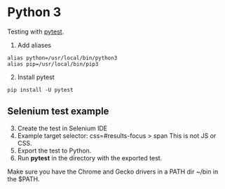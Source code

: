 # Python 3

Testing with [pytest](https://docs.pytest.org/en/7.1.x/).

1. Add aliases

```
alias python=/usr/local/bin/python3
alias pip=/usr/local/bin/pip3

```
2. Install pytest
```
pip install -U pytest
```

## Selenium test example

3. Create the test in Selenium IDE
4. Example target selector: css=#results-focus > span
   This is not JS or CSS.
5. Export the test to Python.
6. Run **pytest** in the directory with the exported test.

Make sure you have the Chrome and Gecko drivers in a PATH dir ~/bin in the $PATH.